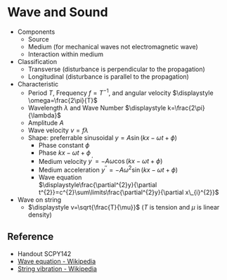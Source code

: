 # Wave and Sound

* Components
  * Source
  * Medium (for mechanical waves not electromagnetic wave)
  * Interaction within medium
* Classification
  * Transverse (disturbance is perpendicular to the propagation)
  * Longitudinal (disturbance is parallel to the propagation)
* Characteristic
  * Period $T$, Frequency $f=T^{-1}$, and angular velocity $\displaystyle \omega=\frac{2\pi}{T}$
  * Wavelength $\lambda$ and Wave Number $\displaystyle k=\frac{2\pi}{\lambda}$
  * Amplitude $A$
  * Wave velocity $v=f\lambda$
  * Shape: preferrable sinusoidal $y=A\sin\left(kx-\omega t+\phi\right)$
    * Phase constant $\phi$
    * Phase $kx-\omega t+\phi$
    * Medium velocity $y^{\prime}=-A\omega\cos\left(kx-\omega t+\phi\right)$
    * Medium acceleration $y^{\prime\prime}=-A\omega^{2}\sin\left(kx-\omega t+\phi\right)$
    * Wave equation  
      $\displaystyle\frac{\partial^{2}y}{\partial t^{2}}=c^{2}\sum\limits\frac{\partial^{2}y}{\partial x\_{i}^{2}}$
* Wave on string
  * $\displaystyle v=\sqrt{\frac{T}{\mu}}$ ($T$ is tension and $\mu$ is linear density)

## Reference

* Handout SCPY142
* [Wave equation - Wikipedia](https://en.wikipedia.org/wiki/Wave_equation)
* [String vibration - Wikipedia](https://en.wikipedia.org/wiki/String_vibration)
